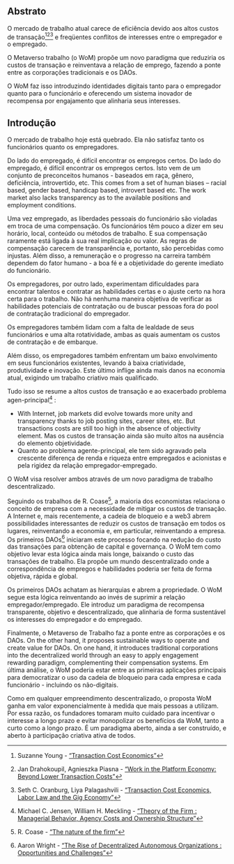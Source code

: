 

## Abstrato

O mercado de trabalho atual carece de eficiência devido aos altos custos de transação[^1][^2][^3] e freqüentes conflitos de interesses entre o empregador e o empregado.

O Metaverso trabalho (o WoM) propõe um novo paradigma que reduziria os custos de transação e reinventava a relação de emprego, fazendo a ponte entre as corporações tradicionais e os DAOs.

O WoM faz isso introduzindo identidades digitais tanto para o empregador quanto para o funcionário e oferecendo um sistema inovador de recompensa por engajamento que alinharia seus interesses.

## Introdução

O mercado de trabalho hoje está quebrado. Ela não satisfaz tanto os funcionários quanto os empregadores.

Do lado do empregado, é difícil encontrar os empregos certos. Do lado do empregado, é difícil encontrar os empregos certos. Isto vem de um conjunto de preconceitos humanos - baseados em raça, gênero, deficiência, introvertido, etc. This comes from a set of human biases – racial based, gender based, handicap based, introvert based etc. The work market also lacks transparency as to the available positions and employment conditions.

Uma vez empregado, as liberdades pessoais do funcionário são violadas em troca de uma compensação. Os funcionários têm pouco a dizer em seu horário, local, conteúdo ou métodos de trabalho. E sua compensação raramente está ligada à sua real implicação ou valor. As regras de compensação carecem de transparência e, portanto, são percebidas como injustas. Além disso, a remuneração e o progresso na carreira também dependem do fator humano - a boa fé e a objetividade do gerente imediato do funcionário.

Os empregadores, por outro lado, experimentam dificuldades para encontrar talentos e contratar as habilidades certas e o ajuste certo na hora certa para o trabalho. Não há nenhuma maneira objetiva de verificar as habilidades potenciais de contratação ou de buscar pessoas fora do pool de contratação tradicional do empregador.

Os empregadores também lidam com a falta de lealdade de seus funcionários e uma alta rotatividade, ambas as quais aumentam os custos de contratação e de embarque.

Além disso, os empregadores também enfrentam um baixo envolvimento em seus funcionários existentes, levando à baixa criatividade, produtividade e inovação. Este último inflige ainda mais danos na economia atual, exigindo um trabalho criativo mais qualificado.

Tudo isso se resume a altos custos de transação e ao exacerbado problema agen-principal[^4] :

- With Internet, job markets did evolve towards more unity and transparency thanks to job posting sites, career sites, etc. But transactions costs are still too high in the absence of objectivity element. Mas os custos de transação ainda são muito altos na ausência do elemento objetividade.
- Quanto ao problema agente-principal, ele tem sido agravado pela crescente diferença de renda e riqueza entre empregados e acionistas e pela rigidez da relação empregador-empregado.

O WoM visa resolver ambos através de um novo paradigma de trabalho descentralizado.

Seguindo os trabalhos de R. Coase[^5], a maioria dos economistas relaciona o conceito de empresa com a necessidade de mitigar os custos de transação. A Internet e, mais recentemente, a cadeia de bloqueio e a web3 abrem possibilidades interessantes de reduzir os custos de transação em todos os lugares, reinventando a economia e, em particular, reinventando a empresa. Os primeiros DAOs[^6] iniciaram este processo focando na redução do custo das transações para obtenção de capital e governança. O WoM tem como objetivo levar esta lógica ainda mais longe, baixando o custo das transações de trabalho. Ela propõe um mundo descentralizado onde a correspondência de empregos e habilidades poderia ser feita de forma objetiva, rápida e global.

Os primeiros DAOs achatam as hierarquias e abrem a propriedade. O WoM segue esta lógica reinventando ao invés de suprimir a relação empregador/empregado. Ele introduz um paradigma de recompensa transparente, objetivo e descentralizado, que alinharia de forma sustentável os interesses do empregador e do empregado.

Finalmente, o Metaverso de Trabalho faz a ponte entre as corporações e os DAOs. On the other hand, it proposes sustainable ways to operate and create value for DAOs. On one hand, it introduces traditional corporations into the decentralized world through an easy to apply engagement rewarding paradigm, complementing their compensation systems. Em última análise, o WoM poderia estar entre as primeiras aplicações principais para democratizar o uso da cadeia de bloqueio para cada empresa e cada funcionário - incluindo os não-digitais.

Como em qualquer empreendimento descentralizado, o proposta WoM ganha em valor exponencialmente à medida que mais pessoas a utilizam. Por essa razão, os fundadores tomaram muito cuidado para incentivar o interesse a longo prazo e evitar monopolizar os benefícios da WoM, tanto a curto como a longo prazo. É um paradigma aberto, ainda a ser construído, e aberto à participação criativa ativa de todos.


[^1]: Suzanne Young - [“Transaction Cost Economics”](https://www.academia.edu/24703426/Transaction_Cost_Economics)
[^2]: Jan Drahokoupil, Agnieszka Piasna - [“Work in the Platform Economy: Beyond Lower Transaction Costs”](https://www.intereconomics.eu/contents/year/2017/number/6/article/work-in-the-platform-economy-beyond-lower-transaction-costs.html)
[^3]: Seth C. Oranburg, Liya Palagashvili - [“Transaction Cost Economics, Labor Law and the Gig Economy”](https://dsc.duq.edu/cgi/viewcontent.cgi?article=1115&context=law-faculty-scholarship)
[^4]: Michael C. Jensen, William H. Meckling - [“Theory of the Firm : Managerial Behavior, Agency Costs and Ownership Structure”](https://www.sfu.ca/~wainwrig/Econ400/jensen-meckling.pdf)
[^5]: R. Coase - [“The nature of the firm”](http://econdse.org/wp-content/uploads/2014/09/firm-coase.pdf)
[^6]: Aaron Wright - [“The Rise of Decentralized Autonomous Organizations : Opportunities and Challenges”](https://stanford-jblp.pubpub.org/pub/rise-of-daos/release/1)

